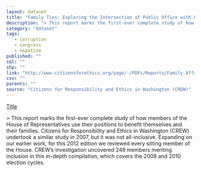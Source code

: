 ```yaml
---
layout: dataset
title: "Family Ties: Exploring the Intersection of Public Office with Private Family Interests"
description: "> This report marks the first-ever complete study of how members of the House of Representatives use their positions to benefit themselves and their families. Citizens for Responsibility and Ethics in Washington (CREW) undertook a similar study in 2007, but it was not all-inclusive. Expanding on our earlier work, for this 2012 edition we reviewed every sitting member of the House. CREW’s investigation uncovered 248 members meriting inclusion in this in-depth compilation, which covers the 2008 and 2010 election cycles."
category: "dataset"
tags: 
   - corruption
   - congress
   - nepotism
published: ""
sql: ""
shp: ""
link: "http://www.citizensforethics.org/page/-/PDFs/Reports/Family_Affair_House_2012_CREW.pdf?nocdn=1"
csv: ""
parents: ""
source: "Citizens for Responsibility and Ethics in Washington (CREW)"
---
```

[Title][source]

[source]: http://www.citizensforethics.org/page/-/PDFs/Reports/Family_Affair_House_2012_CREW.pdf?nocdn=1
<p class='data desc'>> This report marks the first-ever complete study of how members of the House of Representatives use their positions to benefit themselves and their families. Citizens for Responsibility and Ethics in Washington (CREW) undertook a similar study in 2007, but it was not all-inclusive. Expanding on our earlier work, for this 2012 edition we reviewed every sitting member of the House. CREW’s investigation uncovered 248 members meriting inclusion in this in-depth compilation, which covers the 2008 and 2010 election cycles.</p>
